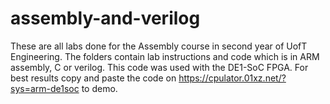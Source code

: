 # assembly-and-verilog

These are all labs done for the Assembly course in second year of UofT Engineering. The folders contain lab instructions and code which is in ARM assembly, C or verilog.
This code was used with the DE1-SoC FPGA. For best results copy and paste the code on https://cpulator.01xz.net/?sys=arm-de1soc to demo.
